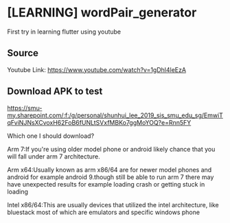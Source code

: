 # [LEARNING] wordPair_generator

First try in learning flutter using youtube

## Source

Youtube Link: https://www.youtube.com/watch?v=1gDhl4leEzA

## Download APK to test
https://smu-my.sharepoint.com/:f:/g/personal/shunhui_lee_2019_sis_smu_edu_sg/EmwiTqFviNJNsXCvoxH62FoB6fUNLtSVxfMBKo7ggMoYOQ?e=Rnn5FY

Which one I should download?

Arm 7:If you're using older model phone or android likely chance that you will fall under arm 7 architecture.

Arm x64:Usually known as arm x86/64 are for newer model phones and android for example android 9.though still be able to run arm 7 there may have unexpected results for example loading crash or getting stuck in loading

Intel x86/64:This are usually devices that utilized the intel architecture, like bluestack most of which are emulators and specific windows phone
